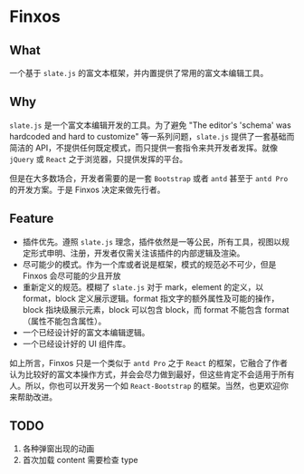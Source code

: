 # Finxos

## What

一个基于 `slate.js` 的富文本框架，并内置提供了常用的富文本编辑工具。

## Why

`slate.js` 是一个富文本编辑开发的工具。为了避免 "The editor's 'schema' was hardcoded and hard to customize" 等一系列问题，`slate.js` 提供了一套基础而简洁的 API，不提供任何既定模式，而只提供一套指令来共开发者发挥。就像 `jQuery` 或 `React` 之于浏览器，只提供发挥的平台。

但是在大多数场合，开发者需要的是一套 `Bootstrap` 或者 `antd` 甚至于 `antd Pro` 的开发方案。于是 Finxos 决定来做先行者。

## Feature

- 插件优先。遵照 `slate.js` 理念，插件依然是一等公民，所有工具，视图以规定形式申明、注册，开发者仅需关注该插件的内部逻辑及渲染。
- 尽可能少的模式。作为一个库或者说是框架，模式的规范必不可少，但是 Finxos 会尽可能的少且开放
- 重新定义的规范。模糊了 `slate.js` 对于 mark，element 的定义，以 format，block 定义展示逻辑。format 指文字的额外属性及可能的操作，block 指块级展示元素，block 可以包含 block，而 format 不能包含 format（属性不能包含属性）。
- 一个已经设计好的富文本编辑逻辑。
- 一个已经设计好的 UI 组件库。

如上所言，Finxos 只是一个类似于 `antd Pro` 之于 `React` 的框架，它融合了作者认为比较好的富文本操作方式，并会会尽力做到最好，但这些肯定不会适用于所有人。所以，你也可以开发另一个如 `React-Bootstrap` 的框架。当然，也更欢迎你来帮助改进。




## TODO

1. 各种弹窗出现的动画
2. 首次加载 content 需要检查 type
